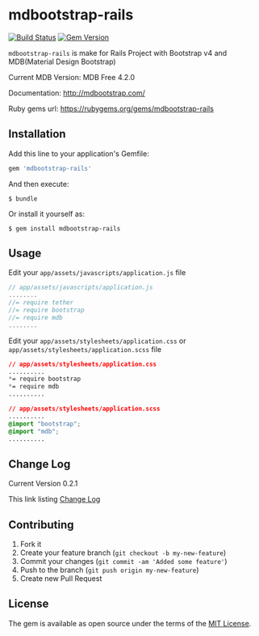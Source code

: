 
# mdbootstrap-rails
[![Build
Status](https://travis-ci.org/ggomagundan/mdbootstrap-rails.svg?branch=master)](https://travis-ci.org/ggomagundan/mdbootstrap-rails)
[![Gem
Version](https://badge.fury.io/rb/mdbootstrap-rails.svg)](https://badge.fury.io/rb/mdbootstrap-rails)

`mdbootstrap-rails` is make for Rails Project with Bootstrap v4 and
MDB(Material Design Bootstrap) 

Current MDB Version: MDB Free 4.2.0

Documentation:
http://mdbootstrap.com/



Ruby gems url: https://rubygems.org/gems/mdbootstrap-rails


## Installation

Add this line to your application's Gemfile:

```ruby
gem 'mdbootstrap-rails'
```

And then execute:

    $ bundle

Or install it yourself as:

    $ gem install mdbootstrap-rails

## Usage

Edit your `app/assets/javascripts/application.js` file
```javascript
// app/assets/javascripts/application.js
........
//= require tether
//= require bootstrap
//= require mdb
........

```

Edit your `app/assets/stylesheets/application.css` or `app/assets/stylesheets/application.scss` file
```css
// app/assets/stylesheets/application.css
..........
*= require bootstrap
*= require mdb
..........

// app/assets/stylesheets/application.scss
..........
@import "bootstrap";
@import "mdb";
..........
```

## Change Log

Current Version 0.2.1

This link listing [Change
Log](https://github.com/ggomagundan/mdbootstrap-rails/blob/master/CHANGE_LOG.md)

## Contributing

1. Fork it
2. Create your feature branch (`git checkout -b my-new-feature`)
3. Commit your changes (`git commit -am 'Added some feature'`)
4. Push to the branch (`git push origin my-new-feature`)
5. Create new Pull Request


## License

The gem is available as open source under the terms of the [MIT
License](http://opensource.org/licenses/MIT).

